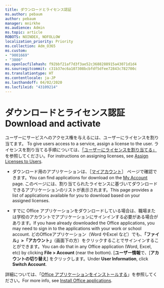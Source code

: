 ```yaml
---
title: ダウンロードとライセンス認証
ms.author: pebaum
author: pebaum
manager: mnirkhe
ms.audience: Admin
ms.topic: article
ROBOTS: NOINDEX, NOFOLLOW
localization_priority: Priority
ms.collection: Adm_O365
ms.custom:
- "9001669"
- "3800"
ms.openlocfilehash: f92bbf21af7d3f3ae52c3688288915a43071d1d4
ms.sourcegitcommit: c31b37ec6a107308bcbfdf5dfee72843c782700c
ms.translationtype: HT
ms.contentlocale: ja-JP
ms.lasthandoff: 04/02/2020
ms.locfileid: "43109214"
---
```

# <a name="download-and-activate"></a><span data-ttu-id="7fb37-102">ダウンロードとライセンス認証</span><span class="sxs-lookup"><span data-stu-id="7fb37-102">Download and activate</span></span>

<span data-ttu-id="7fb37-103">ユーザーにサービスへのアクセス権を与えるには、ユーザーにライセンスを割り当てます。
</span><span class="sxs-lookup"><span data-stu-id="7fb37-103">To give users access to a service, assign a license to the user.</span></span> <span data-ttu-id="7fb37-104">ライセンスを割り当てる手順については、[「ユーザーにライセンスを割り当てる」](https://docs.microsoft.com/microsoft-365/admin/manage/assign-licenses-to-users)を参照してください。</span><span class="sxs-lookup"><span data-stu-id="7fb37-104">For instructions on assigning licenses, see [Assign Licenses to Users](https://docs.microsoft.com/microsoft-365/admin/manage/assign-licenses-to-users).</span></span>

- <span data-ttu-id="7fb37-105">ダウンロード用のアプリケーションは、［[マイアカウント](https://portal.office.com/account/#installs)］ ページで確認できます。</span><span class="sxs-lookup"><span data-stu-id="7fb37-105">You can find applications for download on the [My Account](https://portal.office.com/account/#installs) page.</span></span> <span data-ttu-id="7fb37-106">このページには、割り当てられたライセンスに基づいてダウンロードできるアプリケーションのリストが表示されます。</span><span class="sxs-lookup"><span data-stu-id="7fb37-106">This page provides a list of applications available for you to download based on your assigned licenses.</span></span> 

- <span data-ttu-id="7fb37-107">すでに Office アプリケーションをダウンロードしている場合は、職場または学校のアカウントでアプリケーションにサインインする必要がある場合があります。</span><span class="sxs-lookup"><span data-stu-id="7fb37-107">If you have already downloaded the Office applications, you may need to sign in to the applications with your work or school account.</span></span> <span data-ttu-id="7fb37-108">どのOfficeアプリケーション（Word やExcel など）でも、**「ファイル」>「アカウント」**（画面下の方）をクリックすることでサインインすることができます。</span><span class="sxs-lookup"><span data-stu-id="7fb37-108">You can do that in any Office application (Word, Excel, etc) by clicking **File > Account** (near the bottom).</span></span> <span data-ttu-id="7fb37-109">[**ユーザー情報**で、[**アカウントの切り替え**] をクリックします。</span><span class="sxs-lookup"><span data-stu-id="7fb37-109">Under **User Information**, click **Switch Account**.</span></span>

<span data-ttu-id="7fb37-110">詳細については、「[Office アプリケーションをインストールする](https://docs.microsoft.com/microsoft-365/admin/setup/install-applications)」を参照してください。</span><span class="sxs-lookup"><span data-stu-id="7fb37-110">For more info, see [Install Office applications](https://docs.microsoft.com/microsoft-365/admin/setup/install-applications).</span></span>
